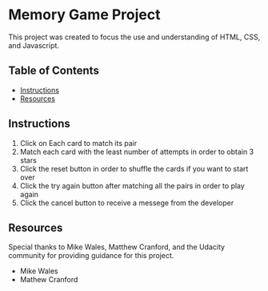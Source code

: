 # Memory Game Project
This project was created to focus the use and understanding of HTML, CSS, and Javascript.

## Table of Contents

* [Instructions](#instructions)
* [Resources](#Resources)

## Instructions
1. Click on Each card to match its pair 
2. Match each card with the least number of attempts in order to obtain 3 stars
3. Click the reset button in order to shuffle the cards if you want to start over
4. Click the try again button after matching all the pairs in order to play again
5. Click the cancel button to receive a messege from the developer

## Resources
Special thanks to Mike Wales, Matthew Cranford, and the Udacity community for providing guidance for this project.

* Mike Wales
* Mathew Cranford



